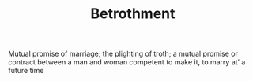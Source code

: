 ---
title: Betrothment
letter: B
permalink: "/definitions/betrothment.html"
body: Mutual promise of marriage; the plighting of troth; a mutual promise or contract
  between a man and woman competent to make it, to marry at’ a future time
published_at: '2018-07-07'
layout: post
---